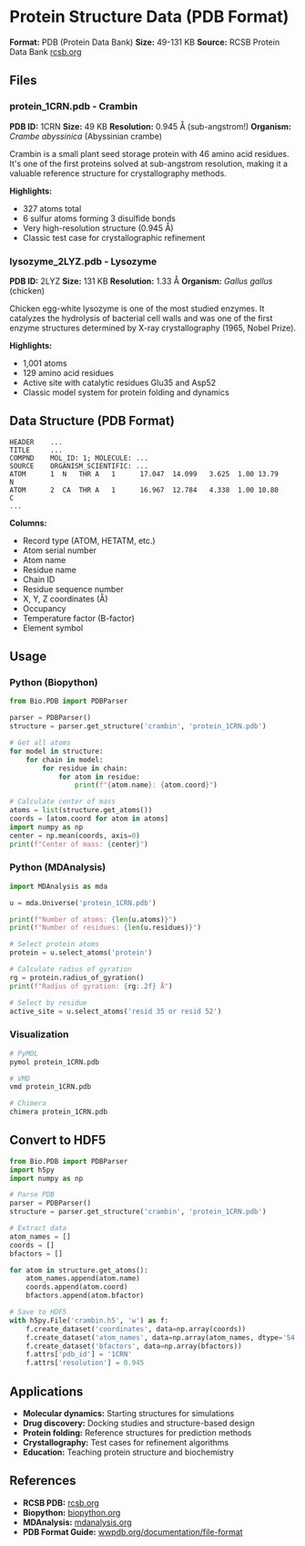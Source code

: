# Protein Structure Data (PDB Format)

**Format:** PDB (Protein Data Bank)
**Size:** 49-131 KB
**Source:** RCSB Protein Data Bank [rcsb.org](https://www.rcsb.org/)

## Files

### protein_1CRN.pdb - Crambin
**PDB ID:** 1CRN
**Size:** 49 KB
**Resolution:** 0.945 Å (sub-angstrom!)
**Organism:** *Crambe abyssinica* (Abyssinian crambe)

Crambin is a small plant seed storage protein with 46 amino acid residues. It's one of the first proteins solved at sub-angstrom resolution, making it a valuable reference structure for crystallography methods.

**Highlights:**
- 327 atoms total
- 6 sulfur atoms forming 3 disulfide bonds
- Very high-resolution structure (0.945 Å)
- Classic test case for crystallographic refinement

### lysozyme_2LYZ.pdb - Lysozyme
**PDB ID:** 2LYZ
**Size:** 131 KB
**Resolution:** 1.33 Å
**Organism:** *Gallus gallus* (chicken)

Chicken egg-white lysozyme is one of the most studied enzymes. It catalyzes the hydrolysis of bacterial cell walls and was one of the first enzyme structures determined by X-ray crystallography (1965, Nobel Prize).

**Highlights:**
- 1,001 atoms
- 129 amino acid residues
- Active site with catalytic residues Glu35 and Asp52
- Classic model system for protein folding and dynamics

## Data Structure (PDB Format)

```
HEADER    ...
TITLE     ...
COMPND    MOL_ID: 1; MOLECULE: ...
SOURCE    ORGANISM_SCIENTIFIC: ...
ATOM      1  N   THR A   1      17.047  14.099   3.625  1.00 13.79           N
ATOM      2  CA  THR A   1      16.967  12.784   4.338  1.00 10.80           C
...
```

**Columns:**
- Record type (ATOM, HETATM, etc.)
- Atom serial number
- Atom name
- Residue name
- Chain ID
- Residue sequence number
- X, Y, Z coordinates (Å)
- Occupancy
- Temperature factor (B-factor)
- Element symbol

## Usage

### Python (Biopython)
```python
from Bio.PDB import PDBParser

parser = PDBParser()
structure = parser.get_structure('crambin', 'protein_1CRN.pdb')

# Get all atoms
for model in structure:
    for chain in model:
        for residue in chain:
            for atom in residue:
                print(f"{atom.name}: {atom.coord}")

# Calculate center of mass
atoms = list(structure.get_atoms())
coords = [atom.coord for atom in atoms]
import numpy as np
center = np.mean(coords, axis=0)
print(f"Center of mass: {center}")
```

### Python (MDAnalysis)
```python
import MDAnalysis as mda

u = mda.Universe('protein_1CRN.pdb')

print(f"Number of atoms: {len(u.atoms)}")
print(f"Number of residues: {len(u.residues)}")

# Select protein atoms
protein = u.select_atoms('protein')

# Calculate radius of gyration
rg = protein.radius_of_gyration()
print(f"Radius of gyration: {rg:.2f} Å")

# Select by residue
active_site = u.select_atoms('resid 35 or resid 52')
```

### Visualization
```bash
# PyMOL
pymol protein_1CRN.pdb

# VMD
vmd protein_1CRN.pdb

# Chimera
chimera protein_1CRN.pdb
```

## Convert to HDF5

```python
from Bio.PDB import PDBParser
import h5py
import numpy as np

# Parse PDB
parser = PDBParser()
structure = parser.get_structure('crambin', 'protein_1CRN.pdb')

# Extract data
atom_names = []
coords = []
bfactors = []

for atom in structure.get_atoms():
    atom_names.append(atom.name)
    coords.append(atom.coord)
    bfactors.append(atom.bfactor)

# Save to HDF5
with h5py.File('crambin.h5', 'w') as f:
    f.create_dataset('coordinates', data=np.array(coords))
    f.create_dataset('atom_names', data=np.array(atom_names, dtype='S4'))
    f.create_dataset('bfactors', data=np.array(bfactors))
    f.attrs['pdb_id'] = '1CRN'
    f.attrs['resolution'] = 0.945
```

## Applications

- **Molecular dynamics:** Starting structures for simulations
- **Drug discovery:** Docking studies and structure-based design
- **Protein folding:** Reference structures for prediction methods
- **Crystallography:** Test cases for refinement algorithms
- **Education:** Teaching protein structure and biochemistry

## References

- **RCSB PDB:** [rcsb.org](https://www.rcsb.org/)
- **Biopython:** [biopython.org](https://biopython.org/)
- **MDAnalysis:** [mdanalysis.org](https://www.mdanalysis.org/)
- **PDB Format Guide:** [wwpdb.org/documentation/file-format](https://www.wwpdb.org/documentation/file-format)
